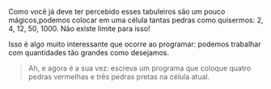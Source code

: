 Como você já deve ter percebido esses tabuleiros são um pouco mágicos,podemos colocar em uma célula tantas pedras como quisermos:  2, 4, 12, 50, 1000. Não existe limite para isso!

Isso é algo muito interessante que ocorre ao programar: podemos trabalhar com quantidades tão grandes como desejamos.

> Ah, e agora é a sua vez: escreva um programa que coloque quatro pedras vermelhas e três pedras pretas na célula atual.

